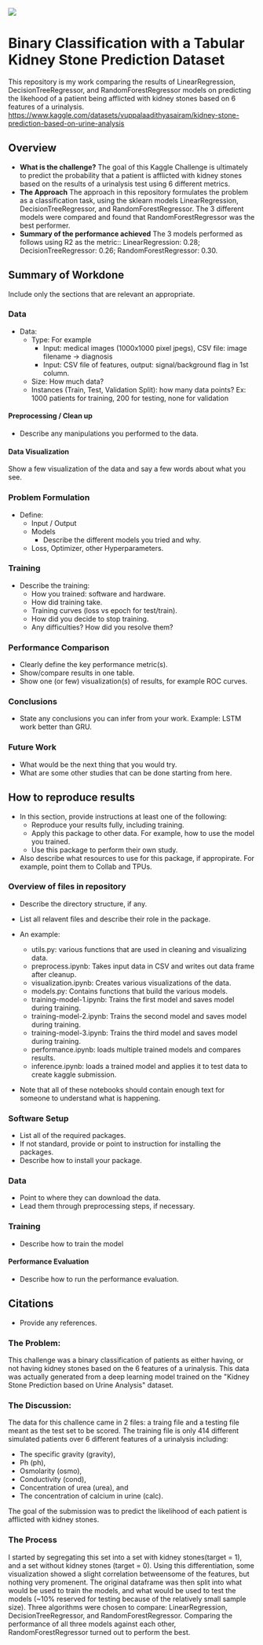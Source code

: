 ![](UTA-DataScience-Logo.png)


# Binary Classification with a Tabular Kidney Stone Prediction Dataset

This repository is my work comparing the results of LinearRegression, DecisionTreeRegressor, and RandomForestRegressor models on predicting the likehood of a patient being afflicted with kidney stones based on 6 features of a urinalysis.
https://www.kaggle.com/datasets/vuppalaadithyasairam/kidney-stone-prediction-based-on-urine-analysis

## Overview


  * **What is the challenge?**  The goal of this Kaggle Challenge is ultimately to predict the probability that a patient is afflicted with kidney stones based on the results of a urinalysis test using 6 different metrics.
  * **The Approach** The approach in this repository formulates the problem as a classification task, using the sklearn models LinearRegression, DecisionTreeRegressor, and RandomForestRegressor. The 3 different models were compared and found that RandomForestRegressor was the best performer.
  * **Summary of the performance achieved** The 3 models performed as follows using R2 as the metric:: LinearRegression: 0.28; DecisionTreeRegressor: 0.26; RandomForestRegressor: 0.30.

## Summary of Workdone

Include only the sections that are relevant an appropriate.

### Data

* Data:
  * Type: For example
    * Input: medical images (1000x1000 pixel jpegs), CSV file: image filename -> diagnosis
    * Input: CSV file of features, output: signal/background flag in 1st column.
  * Size: How much data?
  * Instances (Train, Test, Validation Split): how many data points? Ex: 1000 patients for training, 200 for testing, none for validation

#### Preprocessing / Clean up

* Describe any manipulations you performed to the data.

#### Data Visualization

Show a few visualization of the data and say a few words about what you see.

### Problem Formulation

* Define:
  * Input / Output
  * Models
    * Describe the different models you tried and why.
  * Loss, Optimizer, other Hyperparameters.

### Training

* Describe the training:
  * How you trained: software and hardware.
  * How did training take.
  * Training curves (loss vs epoch for test/train).
  * How did you decide to stop training.
  * Any difficulties? How did you resolve them?

### Performance Comparison

* Clearly define the key performance metric(s).
* Show/compare results in one table.
* Show one (or few) visualization(s) of results, for example ROC curves.

### Conclusions

* State any conclusions you can infer from your work. Example: LSTM work better than GRU.

### Future Work

* What would be the next thing that you would try.
* What are some other studies that can be done starting from here.

## How to reproduce results

* In this section, provide instructions at least one of the following:
   * Reproduce your results fully, including training.
   * Apply this package to other data. For example, how to use the model you trained.
   * Use this package to perform their own study.
* Also describe what resources to use for this package, if appropirate. For example, point them to Collab and TPUs.

### Overview of files in repository

* Describe the directory structure, if any.
* List all relavent files and describe their role in the package.
* An example:
  * utils.py: various functions that are used in cleaning and visualizing data.
  * preprocess.ipynb: Takes input data in CSV and writes out data frame after cleanup.
  * visualization.ipynb: Creates various visualizations of the data.
  * models.py: Contains functions that build the various models.
  * training-model-1.ipynb: Trains the first model and saves model during training.
  * training-model-2.ipynb: Trains the second model and saves model during training.
  * training-model-3.ipynb: Trains the third model and saves model during training.
  * performance.ipynb: loads multiple trained models and compares results.
  * inference.ipynb: loads a trained model and applies it to test data to create kaggle submission.

* Note that all of these notebooks should contain enough text for someone to understand what is happening.

### Software Setup
* List all of the required packages.
* If not standard, provide or point to instruction for installing the packages.
* Describe how to install your package.

### Data

* Point to where they can download the data.
* Lead them through preprocessing steps, if necessary.

### Training

* Describe how to train the model

#### Performance Evaluation

* Describe how to run the performance evaluation.


## Citations

* Provide any references.


### The Problem:
This challenge was a binary classification of patients as either having, or not having kidney stones based on the 6 features of a urinalysis. This data was actually generated from a deep learning model trained on the "Kidney Stone Prediction based on Urine Analysis" dataset.
### The Discussion:
The data for this challence came in 2 files: a traing file and a testing file meant as the test set to be scored. The training file is only 414 different simulated patients over 6 different features of a urinalysis including:
- The specific gravity (gravity), 
- Ph (ph), 
- Osmolarity (osmo), 
- Conductivity (cond), 
- Concentration of urea (urea), and 
- The concentration of calcium in urine (calc). 

The goal of the submission was to predict the likelihood of each patient is afflicted with kidney stones. 
### The Process
I started by segregating this set into a set with kidney stones(target = 1), and a set without kidney stones (target = 0). Using this differentiation, some visualization showed a slight correlation betweensome of the features, but nothing very promenent. The original dataframe was then split into what would be used to train the models, and what would be used to test the models (~10% reserved for testing because of the relatively small sample size). Three algorithms were chosen to compare: LinearRegression, DecisionTreeRegressor, and RandomForestRegressor. Comparing the performance of all three models against each other, RandomForestRegressor turned out to perform the best.
